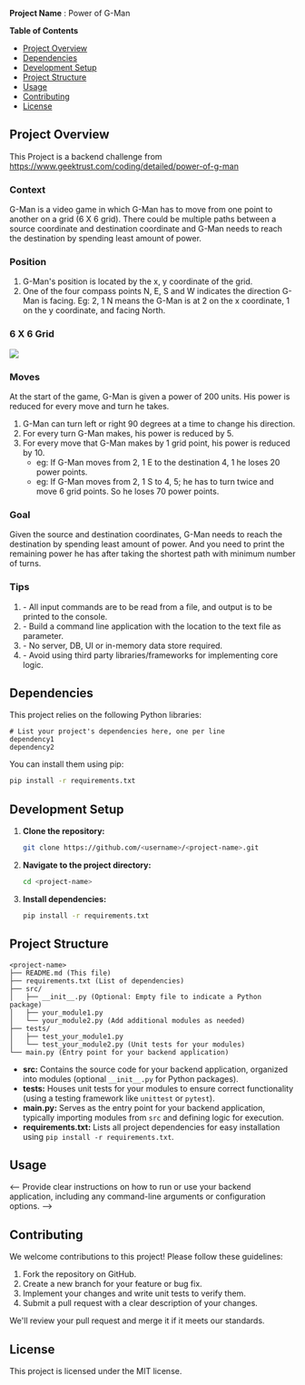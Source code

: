 **Project Name** : Power of G-Man

**Table of Contents**

* [Project Overview](#project-overview)
* [Dependencies](#dependencies)
* [Development Setup](#development-setup)
* [Project Structure](#project-structure)
* [Usage](#usage)
* [Contributing](#contributing)
* [License](#license)

## Project Overview
This Project is a backend challenge from https://www.geektrust.com/coding/detailed/power-of-g-man

### Context

G-Man is a video game in which G-Man has to move from one point to another on a grid (6 X 6 grid). There could be multiple paths between a source coordinate and destination coordinate and G-Man needs to reach the destination by spending least amount of power.

### Position

1.  G-Man's position is located by the x, y coordinate of the grid.
2.  One of the four compass points N, E, S and W indicates the direction G-Man is facing. Eg: 2, 1 N means the G-Man is at 2 on the x coordinate, 1 on the y coordinate, and facing North.

### 6 X 6 Grid

![](https://geektrust.sgp1.cdn.digitaloceanspaces.com/assets/v2/problems/power-of-g-man/gman-grid.png)

### Moves

At the start of the game, G-Man is given a power of 200 units. His power is reduced for every move and turn he takes.

1.  G-Man can turn left or right 90 degrees at a time to change his direction.
2.  For every turn G-Man makes, his power is reduced by 5.
3.  For every move that G-Man makes by 1 grid point, his power is reduced by 10.
    -   eg: If G-Man moves from 2, 1 E to the destination 4, 1 he loses 20 power points.
    -   eg: If G-Man moves from 2, 1 S to 4, 5; he has to turn twice and move 6 grid points. So he loses 70 power points.

### Goal

Given the source and destination coordinates, G-Man needs to reach the destination by spending least amount of power. And you need to print the remaining power he has after taking the shortest path with minimum number of turns.

### Tips

1.  - All input commands are to be read from a file, and output is to be printed to the console.
2.  - Build a command line application with the location to the text file as parameter.
3.  - No server, DB, UI or in-memory data store required.
4.  - Avoid using third party libraries/frameworks for implementing core logic.

## Dependencies

This project relies on the following Python libraries:

```
# List your project's dependencies here, one per line
dependency1
dependency2
```

You can install them using pip:

```bash
pip install -r requirements.txt
```

## Development Setup

1. **Clone the repository:**

   ```bash
   git clone https://github.com/<username>/<project-name>.git
   ```

2. **Navigate to the project directory:**

   ```bash
   cd <project-name>
   ```

3. **Install dependencies:**

   ```bash
   pip install -r requirements.txt
   ```

## Project Structure

```
<project-name>
├── README.md (This file)
├── requirements.txt (List of dependencies)
├── src/
│   ├── __init__.py (Optional: Empty file to indicate a Python package)
│   ├── your_module1.py
│   └── your_module2.py (Add additional modules as needed)
├── tests/
│   ├── test_your_module1.py
│   └── test_your_module2.py (Unit tests for your modules)
└── main.py (Entry point for your backend application)
```

- **src:** Contains the source code for your backend application, organized into modules (optional `__init__.py` for Python packages).
- **tests:** Houses unit tests for your modules to ensure correct functionality (using a testing framework like `unittest` or `pytest`).
- **main.py:** Serves as the entry point for your backend application, typically importing modules from `src` and defining logic for execution.
- **requirements.txt:** Lists all project dependencies for easy installation using `pip install -r requirements.txt`.

## Usage

<-- Provide clear instructions on how to run or use your backend application, including any command-line arguments or configuration options. -->


## Contributing

We welcome contributions to this project! Please follow these guidelines:

1. Fork the repository on GitHub.
2. Create a new branch for your feature or bug fix.
3. Implement your changes and write unit tests to verify them.
4. Submit a pull request with a clear description of your changes.

We'll review your pull request and merge it if it meets our standards.

## License

This project is licensed under the MIT license.

